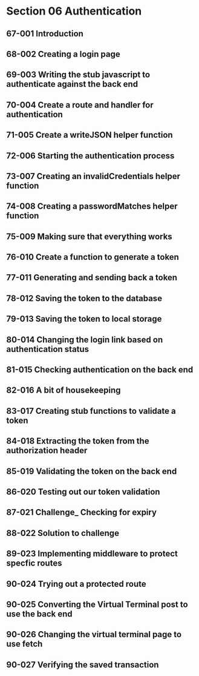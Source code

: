 # Section 06 Authentication

## 67-001 Introduction


## 68-002 Creating a login page
## 69-003 Writing the stub javascript to authenticate against the back end
## 70-004 Create a route and handler for authentication
## 71-005 Create a writeJSON helper function
## 72-006 Starting the authentication process
## 73-007 Creating an invalidCredentials helper function
## 74-008 Creating a passwordMatches helper function
## 75-009 Making sure that everything works
## 76-010 Create a function to generate a token
## 77-011 Generating and sending back a token
## 78-012 Saving the token to the database
## 79-013 Saving the token to local storage
## 80-014 Changing the login link based on authentication status
## 81-015 Checking authentication on the back end
## 82-016 A bit of housekeeping
## 83-017 Creating stub functions to validate a token
## 84-018 Extracting the token from the authorization header
## 85-019 Validating the token on the back end
## 86-020 Testing out our token validation
## 87-021 Challenge_ Checking for expiry
## 88-022 Solution to challenge
## 89-023 Implementing middleware to protect specfic routes
## 90-024 Trying out a protected route
## 90-025 Converting the Virtual Terminal post to use the back end
## 90-026 Changing the virtual terminal page to use fetch
## 90-027 Verifying the saved transaction